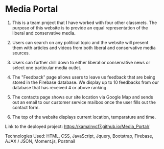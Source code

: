 # Media Portal
1. This is a team project that I have worked with four other classmets. The purpose of this website is to provide an equal representation of
the liberal and conservative media.

2. Users can search on any political topic and the website will present them with articles and videos from both liberal and conservative
media sources.

3. Users can further drill down to either liberal or conservative news or select one particular media outlet.

4. The "Feedback" page allows users to leave us feedback that are being stored in the Firebase database. We display up to 10 feedbacks from our
database that has received 4 or above ranking.

5. The contacts page shows our site location via Google Map and sends out an email to our customer service mailbox once the user fills out the
contact form.

6. The top of the website displays current location, temparature and time.


Link to the deployed project:  https://kamalnyc17.github.io/Media_Portal/

Technologies Used: HTML, CSS, JavaScript, Jquery, Bootstrap, Firebase, AJAX / JSON, Moment.js, Postmail
